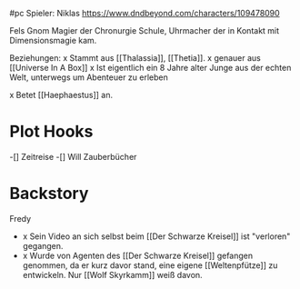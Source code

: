 #pc
Spieler: Niklas
https://www.dndbeyond.com/characters/109478090

Fels Gnom Magier der Chronurgie Schule, Uhrmacher der in Kontakt mit Dimensionsmagie kam.

Beziehungen:
x Stammt aus [[Thalassia]], [[Thetia]].
x genauer aus [[Universe In A Box]]
x Ist eigentlich ein 8 Jahre alter Junge aus der echten Welt, unterwegs um Abenteuer zu erleben

x Betet [[Haephaestus]] an.
# Plot Hooks
-[] Zeitreise
-[] Will Zauberbücher
# Backstory
Fredy
- x Sein Video an sich selbst beim [[Der Schwarze Kreisel]] ist "verloren" gegangen.
- x Wurde von Agenten des [[Der Schwarze Kreisel]] gefangen genommen, da er kurz davor stand, eine eigene [[Weltenpfütze]] zu entwickeln. Nur [[Wolf Skyrkamm]] weiß davon.